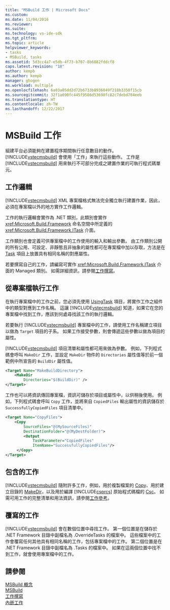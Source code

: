 ```yaml
---
title: "MSBuild 工作 | Microsoft Docs"
ms.custom: 
ms.date: 11/04/2016
ms.reviewer: 
ms.suite: 
ms.technology: vs-ide-sdk
ms.tgt_pltfrm: 
ms.topic: article
helpviewer_keywords:
- tasks
- MSBuild, tasks
ms.assetid: 5d3cc4a7-e5db-4f73-b707-8b6882fddcf8
caps.latest.revision: "18"
author: kempb
ms.author: kempb
manager: ghogen
ms.workload: multiple
ms.openlocfilehash: 6a03a05dd2d72b6733b0936849f218b3358f15cb
ms.sourcegitcommit: 32f1a690fc445f9586d53698fc82c7debd784eeb
ms.translationtype: HT
ms.contentlocale: zh-TW
ms.lasthandoff: 12/22/2017
---
```

# <a name="msbuild-tasks"></a>MSBuild 工作
組建平台必須能夠在建置程序期間執行任意數目的動作。 [!INCLUDE[vstecmsbuild](../extensibility/internals/includes/vstecmsbuild_md.md)] 會使用「工作」來執行這些動作。 工作是 [!INCLUDE[vstecmsbuild](../extensibility/internals/includes/vstecmsbuild_md.md)] 用來執行不可部分完成之建置作業的可執行程式碼單元。  
  
## <a name="task-logic"></a>工作邏輯  
 [!INCLUDE[vstecmsbuild](../extensibility/internals/includes/vstecmsbuild_md.md)] XML 專案檔格式無法完全獨立執行建置作業，因此，必須在專案檔以外的地方實作工作邏輯。  
  
 工作的執行邏輯會實作為 .NET 類別，此類別會實作 <xref:Microsoft.Build.Framework> 命名空間中所定義的 <xref:Microsoft.Build.Framework.ITask> 介面。  
  
 工作類別也會定義可供專案檔中的工作使用的輸入和輸出參數。 由工作類別公開的所有公用、可設定、非靜態且非抽象的屬性都可在專案檔中加以存取，方法是在 [Task](../msbuild/task-element-msbuild.md) 項目上放置具有相同名稱的對應屬性。  
  
 若要撰寫自己的工作，請編寫可實作 <xref:Microsoft.Build.Framework.ITask> 介面的 Managed 類別。 如需詳細資訊，請參閱[工作撰寫](../msbuild/task-writing.md)。  
  
## <a name="executing-a-task-from-a-project-file"></a>從專案檔執行工作  
 在執行專案檔中的工作之前，您必須先使用 [UsingTask](../msbuild/usingtask-element-msbuild.md) 項目，將實作工作之組件中的類型對應到工作名稱。 這讓 [!INCLUDE[vstecmsbuild](../extensibility/internals/includes/vstecmsbuild_md.md)] 知道，如果它在您的專案檔中找到工作，應該到何處尋找該工作的執行邏輯。  
  
 若要執行 [!INCLUDE[vstecmsbuild](../extensibility/internals/includes/vstecmsbuild_md.md)] 專案檔中的工作，請使用工作名稱建立項目以做為 `Target` 項目的子系。 如果工作接受參數，則會傳遞這些參數以做為項目的屬性。  
  
 [!INCLUDE[vstecmsbuild](../extensibility/internals/includes/vstecmsbuild_md.md)] 項目清單和屬性都可用來做為參數。 例如，下列程式碼會呼叫 `MakeDir` 工作，並設定 `MakeDir` 物件的 `Directories` 屬性值等於前一個範例中所宣告的 `BuildDir` 屬性值。  
  
```xml  
<Target Name="MakeBuildDirectory">  
    <MakeDir  
        Directories="$(BuildDir)" />  
</Target>  
```  
  
 工作也可以將資訊傳回專案檔，資訊可儲存於項目或屬性中，以供稍後使用。 例如，下列程式碼會呼叫 `Copy` 工作，並將來自 `CopiedFiles` 輸出屬性的資訊儲存於 `SuccessfullyCopiedFiles` 項目清單中。  
  
```xml  
<Target Name="CopyFiles">  
    <Copy  
        SourceFiles="@(MySourceFiles)"  
        DestinationFolder="@(MyDestFolder)">  
        <Output  
            TaskParameter="CopiedFiles"  
            ItemName="SuccessfullyCopiedFiles"/>  
     </Copy>  
</Target>  
```  
  
## <a name="included-tasks"></a>包含的工作  
 [!INCLUDE[vstecmsbuild](../extensibility/internals/includes/vstecmsbuild_md.md)] 隨附許多工作，例如，用於複製檔案的 [Copy](../msbuild/copy-task.md)、用於建立目錄的 [MakeDir](../msbuild/makedir-task.md)，以及用於編譯 [!INCLUDE[csprcs](../data-tools/includes/csprcs_md.md)] 原始程式碼檔的 [Csc](../msbuild/csc-task.md)。 如需可用工作的完整清單和用法資訊，請參閱[工作參考](../msbuild/msbuild-task-reference.md)。  
  
## <a name="overridden-tasks"></a>覆寫的工作  
 [!INCLUDE[vstecmsbuild](../extensibility/internals/includes/vstecmsbuild_md.md)] 會在數個位置中尋找工作。 第一個位置是在儲存於 .NET Framework 目錄中副檔名為 .OverrideTasks 的檔案中。 這些檔案中的工作會覆寫任何其他具有相同名稱的工作，包括專案檔中的工作。 第二個位置是在 .NET Framework 目錄中副檔名為 .Tasks 的檔案中。 如果在這兩個位置中找不到工作，就會使用專案檔中的工作。  
  
## <a name="see-also"></a>請參閱  
 [MSBuild 概念](../msbuild/msbuild-concepts.md)   
 [MSBuild](../msbuild/msbuild.md)   
 [工作撰寫](../msbuild/task-writing.md)   
 [內嵌工作](../msbuild/msbuild-inline-tasks.md)
